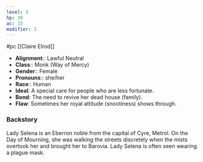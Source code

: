 ```yaml
---
level: 5
hp: 38
ac: 15
modifier: 3
---
```

 #pc [[Claire Elrod]]

* **Alignment**:: Lawful Neutral
* **Class**:: Monk (Way of Mercy)
* **Gender**:: Female
* **Pronouns**:: she/her
* **Race**:: Human
* **Ideal**: A special care for people who are less fortunate.
* **Bond**: The need to revive her dead house (family).
* **Flaw**: Sometimes her royal attitude (snootiness) shows through.

### Backstory

Lady Selena is an Eberron noble from the capital of Cyre, Metrol. On the Day of Mourning, she was walking the streets discretely when the mists overtook her and brought her to Barovia. Lady Selena is often seen wearing a plague mask.
